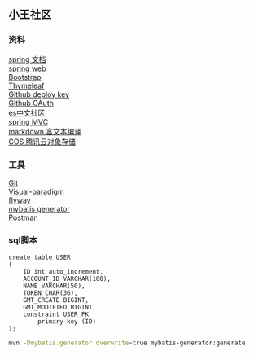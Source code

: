 ## 小王社区

### 资料
[spring 文档](https://spring.io/guides)   
[spring web](https://spring.io/guides/gs/serving-web-content/)  
[Bootstrap](https://v3.bootcss.com/getting-started/)    
[Thymeleaf](https://www.thymeleaf.org/doc/tutorials/3.0/usingthymeleaf.html#setting-attribute-values)   
[Github deploy key](https://developer.github.com/v3/guides/managing-deploy-keys/#deploy-keys)      
[Github OAuth](https://developer.github.com/apps/building-oauth-apps/creating-an-oauth-app/)    
[es中文社区](https://elasticsearch.cn/explore)   
[spring MVC](https://docs.spring.io/spring/docs/5.0.3.RELEASE/spring-framework-reference/web.html#spring-web)   
[markdown 富文本编译](http://editor.md.ipandao.com/)     
[COS 腾讯云对象存储](https://cloud.tencent.com/document/product/436/10199)
### 工具
[Git](https://git-scm.com/)   
[Visual-paradigm](https://www.visual-paradigm.com/cn/)  
[flyway](https://flywaydb.org/getstarted/firststeps/maven)  
[mybatis generator](http://mybatis.org/generator/index.html)    
[Postman](https://chrome.google.com/webstore/detail/coohjcphdfgbiolnekdpbcijmhambjff  )
### sql脚本
```
create table USER
(
	ID int auto_increment,
	ACCOUNT_ID VARCHAR(100),
	NAME VARCHAR(50),
	TOKEN CHAR(36),
	GMT_CREATE BIGINT,
	GMT_MODIFIED BIGINT,
	constraint USER_PK
		primary key (ID)
);
```
```bash
mvn -Dmybatis.generator.overwrite=true mybatis-generator:generate
```